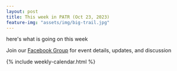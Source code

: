 ```yaml
---
layout: post
title: This week in PATR (Oct 23, 2023)
feature-img: "assets/img/big-trail.jpg"
---
```


here's what is going on this week

Join our [Facebook Group](https://www.facebook.com/groups/1909677022694360/) for
event details, updates, and discussion


{% include weekly-calendar.html %}
